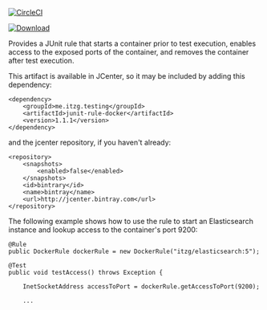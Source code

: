 [![CircleCI](https://circleci.com/gh/itzg/junit-rule-docker/tree/master.svg?style=svg)](https://circleci.com/gh/itzg/junit-rule-docker/tree/master)

[ ![Download](https://api.bintray.com/packages/itzgeoff/artifacts/junit-rule-docker/images/download.svg) ](https://bintray.com/itzgeoff/artifacts/junit-rule-docker/_latestVersion)


Provides a JUnit rule that starts a container prior to test execution, enables
access to the exposed ports of the container, and removes the container after
test execution.

This artifact is available in JCenter, so it may be included by adding this dependency:

```
<dependency>
    <groupId>me.itzg.testing</groupId>
    <artifactId>junit-rule-docker</artifactId>
    <version>1.1.1</version>
</dependency>
```

and the jcenter repository, if you haven't already:

```
<repository>
    <snapshots>
        <enabled>false</enabled>
    </snapshots>
    <id>bintrary</id>
    <name>bintray</name>
    <url>http://jcenter.bintray.com</url>
</repository>
```

The following example shows how to use the rule to start an Elasticsearch instance
and lookup access to the container's port 9200:

```
@Rule
public DockerRule dockerRule = new DockerRule("itzg/elasticsearch:5");

@Test
public void testAccess() throws Exception {

    InetSocketAddress accessToPort = dockerRule.getAccessToPort(9200);
    
    ...
```